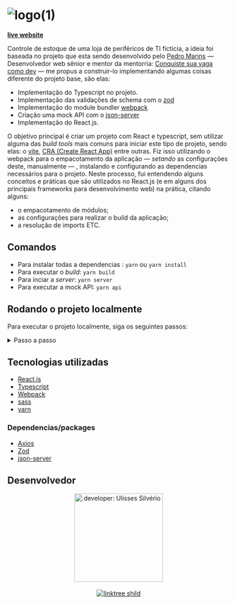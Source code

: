
# ![logo(1)](https://user-images.githubusercontent.com/76600539/236922454-34d0cc49-7376-4d7b-9403-eb2b076e0bf5.png)

**[live website](https://courageous-empanada-c086d1.netlify.app/)**

Controle de estoque de uma loja de periféricos de TI fictícia, a ideia foi baseada no projeto que esta sendo desenvolvido pelo
[Pedro Marins](https://github.com/pedromarins) — Desenvolvedor web sênior e mentor da mentorria: [Conquiste sua vaga como dev](https://conquistesuavaga.com/mentoria) — me propus a construir-lo implementando algumas coisas diferente do projeto base, são elas:
- Implementação do Typescript no projeto.
- Implementação das validações de schema com o [zod]('https://www.npmjs.com/package/zod#introduction')
- Implementação do module bundler [webpack](https://webpack.js.org/)
- Criação uma mock API com o [json-server]('https://www.npmjs.com/package/json-server')
- Implementação do React.js.

O objetivo principal é criar um projeto com React e typescript, sem utilizar alguma das _build tools_ mais comuns para iniciar este tipo de projeto, sendo elas: o [vite](https://vitejs.dev/), [CRA (Create React App)](https://create-react-app.dev/) entre outras. Fiz isso utilizando o webpack para o empacotamento da aplicação  —  _setando_ as configurações deste, manualmente  — , instalando e configurando as dependencias  necessários para  o projeto. Neste processo, fui entendendo alguns conceitos e práticas que são utilizados no React.js (e em alguns dos principais frameworks para desenvolvimento web) na prática, citando alguns:
- o empacotamento de módulos;
- as configurações para realizar o build da aplicação; 
- a resolução de imports ETC.


## Comandos
- Para instalar todas a dependencias : `yarn` ou `yarn install` 
- Para executar o _build_: `yarn build` 
- Para inciar a _server_: `yarn server` 
- Para executar a mock API: `yarn api` 


## Rodando o projeto localmente

Para executar o projeto localmente, siga os seguintes passos:

<details>
<summary>Passo a passo</summary>

    Clone o repositório em sua máquina local.

```

git clone https://github.com/Odisseu93/controle-estoque-webpack.git

```

Instale as dependências do projeto usando o gerenciador de pacotes yarn. Certifique-se de ter o Node.js instalado em sua máquina.

```

cd controle-estoque-webpack
yarn install

```


em [./src/services/axios-config/index.ts](./src/services/axios-config/index.ts)
a atualize o valor do atributo **baseURL** para `http://localhost:3333/products/`

![image](https://user-images.githubusercontent.com/76600539/236917116-27b637a2-fcf2-43a7-a313-0034939d41e7.png)


Inicie a mock api:

```

yarn api

```

Inicie o servido da  aplicação em modo de desenvolvimento com o seguinte comando:

```

yarn server

```


Agora você deve ser capaz de visualizar e interagir com a aplicação em seu ambiente local de desenvolvimento. Para interromper a execução do servidor local, pressione CTRL + C em seu terminal.

</details>

## Tecnologias utilizadas
- [React.js](https://react.dev/)
- [Typescript](https://www.typescriptlang.org/)
- [Webpack](https://webpack.js.org/)
- [sass](https://sass-lang.com/)
- [yarn](https://yarnpkg.com/)
### Dependencias/packages
- [Axios](https://axios-http.com/docs/intro)
- [Zod](https://www.npmjs.com/package/zod)
- [json-server](https://www.npmjs.com/package/json-server)

## Desenvolvedor

<div align="center">
  <img src="https://user-images.githubusercontent.com/76600539/235897309-88ab21df-d0be-4905-829c-36ab68ebc2e8.png" alt="developer: Ulisses Silvério"    width="200px" align="center"/>
</div>
<br>
<div align="center" margin="50px">
 <a href="https://linktr.ee/ulissessilverio" align="center">
  <img src="https://img.shields.io/badge/linktree-1de9b6?style=for-the-badge&logo=linktree&logoColor=white" alt="linktree shild" />
</a>
</div>
